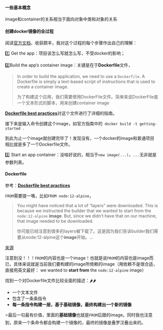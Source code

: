 #### 一些基本概念

image和container的关系相当于面向对象中类和对象的关系

#### 创建docker镜像的全过程

阅读[官方文档](https://docs.docker.com/get-started/02_our_app/)，收获颇丰，我对这个过程的每个步骤作出自己的理解：

:one: Get the app：项目该怎么写就怎么写，不受docker的影响；

:two:Build the app’s container image：关键是在于**Dockerfile**文件，

> In order to build the application, we need to use a `Dockerfile`. A Dockerfile is simply a text-based script of instructions that is used to create a container image.
>
> 为了构建这个应用，我们需要使用DockerFile文件。简单来说DockerFile是一个文本形式的脚本，用来创建container image

[**Dockerfile best practices**](https://docs.docker.com/develop/develop-images/dockerfile_best-practices/)对这个文件进行了详细的指南。

接下来是输入命令创建这个image，如官方指南中的` docker build -t getting-started .`

到此为止一个image就创建完毕了！发现没有，一个docker的image和普通项目相比就是多了一个Dockerfile文件。

:three: Start an app container：没啥好说的，相当于`new image(...)`，`...`无非就是参数列表。







#### Dockerfile

参考：[**Dockerfile best practices**](https://docs.docker.com/develop/develop-images/dockerfile_best-practices/)

`FROM`需要提一嘴，比如`FROM node:12-alpine`，

> You might have noticed that a lot of “layers” were downloaded. This is because we instructed the builder that we wanted to start from the `node:12-alpine` **image**. But, since we didn’t have that on our machine, that image needed to be downloaded.
>
> 你可能已经注意到很多的layers被下载了。这是因为我们告诉builder我们需要从node:12-alpine这个**image**开始。...

[来源](https://docs.docker.com/get-started/02_our_app/#start-an-app-container)

注意到没！！！`FROM`的内容也是一个image！也就是说`FROM`的内容也是image而已，具体来说就是当前我们要构建的image所倚赖的image（用依赖不是很合适，直接用英文最好： we wanted to **start from** the `node:12-alpine` image）

找到一个对Dockerfile文件比较全面的描述：:hot_pepper::hot_pepper:

- 一个文本文件
- 包含了一条条指令
- **每一条指令构建一层，基于基础镜像，最终构建出一个新的镜像**

:star:最后一句最有价值，里面的**基础镜像**也就是`FROM`后跟的image。同时我也注意到，原来一个条命令都会构建一个镜像的，最终的镜像是叠罗汉叠出来的。